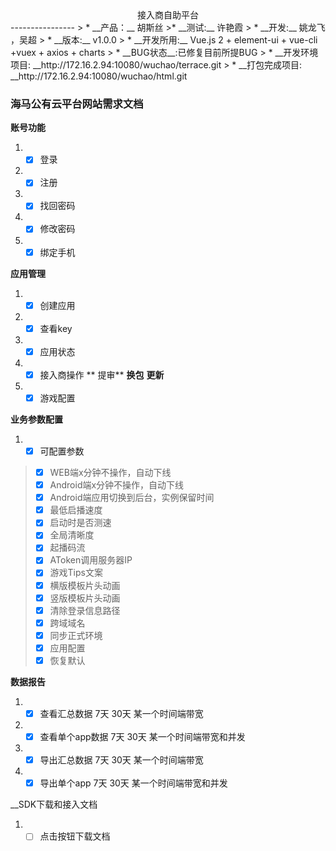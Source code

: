 <center>接入商自助平台</center>
----------------
> * __产品：__ 胡斯丝
>*  __测试:__ 许艳霞
> * __开发:__ 姚龙飞 ，吴超
> * __版本:__  v1.0.0
> * __开发所用:__ Vue.js 2 + element-ui + vue-cli +vuex + axios + charts
> * __BUG状态__:已修复目前所提BUG
> * __开发环境项目: __http://172.16.2.94:10080/wuchao/terrace.git
> * __打包完成项目: __http://172.16.2.94:10080/wuchao/html.git

### 海马公有云平台网站需求文档
__账号功能__
1. - [x]  登录
2. - [x]  注册
3. - [x]  找回密码
4. - [x]  修改密码
5. - [x]  绑定手机

__应用管理__
1. - [x]  创建应用
2. - [x]  查看key
3. - [x]  应用状态
4. - [x]  接入商操作 ** 提审** **换包** **更新**
5. - [x]  游戏配置

__业务参数配置__
1. - [x] 可配置参数

 > - [x] WEB端x分钟不操作，自动下线
 > - [x] Android端x分钟不操作，自动下线
 > - [x] Android端应用切换到后台，实例保留时间
 > - [x] 最低启播速度
 > - [x] 启动时是否测速
 > - [x] 全局清晰度
 > - [x] 起播码流
 > - [x] AToken调用服务器IP
 > - [x] 游戏Tips文案
 > - [x] 横版模板片头动画
 > - [x] 竖版模板片头动画
 > - [x] 清除登录信息路径
 > - [x] 跨域域名
 > - [x] 同步正式环境
 > - [x] 应用配置
 > - [x] 恢复默认

 __数据报告__
 1. - [x]  查看汇总数据 7天 30天 某一个时间端带宽
 2. - [x]  查看单个app数据 7天 30天 某一个时间端带宽和并发
 1. - [x]  导出汇总数据 7天 30天 某一个时间端带宽
 1. - [x]  导出单个app 7天 30天 某一个时间端带宽和并发

 __SDK下载和接入文档
 1. - [ ]  点击按钮下载文档
